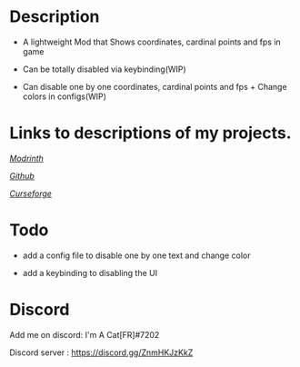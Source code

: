# Description

* A lightweight Mod that Shows coordinates, cardinal points and fps in game

* Can be totally disabled via keybinding(WIP)

* Can disable one by one coordinates, cardinal points and fps + Change colors in configs(WIP)

# Links to descriptions of my projects.

[*Modrinth*](https://modrinth.com/my-coordinates-mod)

[*Github*](https://github.com/quentin452/MyCoordinatesMod)

[*Curseforge*](https://legacy.curseforge.com/minecraft/mc-mods/my-coordinates-mod)

# Todo

* add a config file to disable one by one text and change color

* add a keybinding to disabling the UI

# Discord

Add me on discord: I'm A Cat[FR]#7202

Discord server : https://discord.gg/ZnmHKJzKkZ
